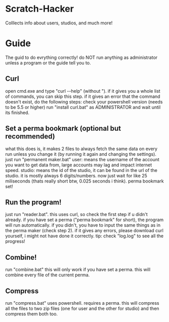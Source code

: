 # Scratch-Hacker
Colllects info about users, studios, and much more!

# Guide
The guid to do evrything correctly!
do NOT run anything as administrator unless a program or the guide tell you to.

## Curl
open cmd.exe and type "curl --help" (without ").
if it gives you a whole list of commands, you can skip this step.
if it gives an error that the command doesn't exist, do the following steps: 
check your powershell version (needs to be 5.5 or higher)
run "install curl.bat" as ADMINISTRATOR and wait until its finished.

## Set a perma bookmark (optional but recommended)
what this does is, it makes 2 files to always fetch the same data on every run unless you change it (by running it again and changing the settings).
just run "permanent maker.bat"
user: 
means the username of the account you want to get data from, large accounts may lag and impact internet speed.
studio:
means the id of the studio, it can be found in the url of the studio.
it is mostly always 6 digits/numbers.
now just wait for like 25 miliseconds (thats really short btw, 0.025 seconds i think).
perma bookmark set!

## Run the program!
just run "reader.bat".
this uses curl, so check the first step if u didn't already.
if you have set a perma ("perma bookmark" for short), the program will run automatically.
if you didn't, you have to input the same things as in the perma maker (check step 2).
if it gives any errors, please download curl yourself, i might not have done it correctly.
tip: check "log.log" to see all the progress!

## Combine!
run "combine.bat"
this will only work if you have set a perma.
this will combine every file of the current perma.

## Compress
run "compress.bat"
uses powershell.
requires a perma.
this will compress all the files to two zip files (one for user and the other for studio) and then compress them both too.

